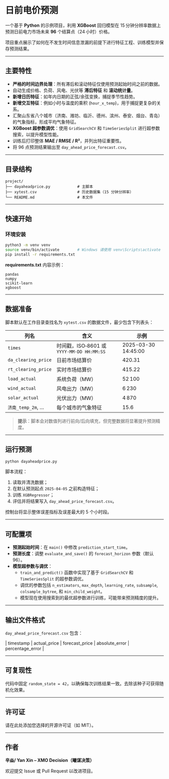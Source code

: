 # 日前电价预测

一个基于 **Python** 的示例项目，利用 **XGBoost** 回归模型在 15 分钟分辨率数据上预测日前电力市场未来 **96** 个结算点（24 小时）价格。

项目重点展示了如何在不发生时间信息泄漏的前提下进行特征工程、训练模型并保存预测结果。

---

## 主要特性

- **严格的时间边界处理**：所有滞后和滚动特征仅使用预测起始时间之前的数据。
- 自动生成价格、负荷、风电、光伏等 **滞后特征** 和 **滚动统计量**。
- **新增日历特征**：如年内日期的正弦/余弦变换，捕捉季节性趋势。
- **新增交互特征**：例如小时与温度的乘积 (`hour_x_temp`)，用于捕捉更复杂的关系。
- 汇聚山东省八个城市（济南、潍坊、临沂、德州、滨州、泰安、烟台、青岛）的气象指标，形成平均气象特征。
- **XGBoost 超参数调优**：使用 `GridSearchCV` 和 `TimeSeriesSplit` 进行超参数搜索，以提升模型性能。
- 训练后打印整体 **MAE / RMSE / R²**，并列出特征重要性。
- 将 96 点预测结果输出至 `day_ahead_price_forecast.csv`。

---

## 目录结构

```text
project/
├── dayaheadprice.py            # 主脚本
├── xytest.csv                  # 历史数据集（15 分钟分辨率）
└── README.md                   # 本文件
```

---

## 快速开始

### 环境安装

```bash
python3 -m venv venv
source venv/bin/activate        # Windows 请使用 venv\Scripts\activate
pip install -r requirements.txt
```

**requirements.txt** 内容示例：

```
pandas
numpy
scikit-learn
xgboost
```

---

## 数据准备

脚本默认在工作目录查找名为 `xytest.csv` 的数据文件，最少包含下列表头：

| 列名                  | 含义                                   | 示例                  |
| ------------------- | ------------------------------------ | ------------------- |
| `times`             | 时间戳，ISO‑8601 或 `YYYY-MM-DD HH:MM:SS` | 2025-03-30 14:45:00 |
| `da_clearing_price` | 日前市场结算价                              | 420.31              |
| `rt_clearing_price` | 实时市场结算价                              | 415.22              |
| `load_actual`       | 系统负荷（MW）                             | 52 100              |
| `wind_actual`       | 风电出力（MW）                             | 6 230               |
| `solar_actual`      | 光伏出力（MW）                             | 4 870               |
| `济南_temp_2m`, …     | 每个城市的气象特征                            | 15.6                |

> **提示**：脚本会对数值列进行前向/后向填充，但完整数据将显著提升预测精度。

---

## 运行预测

```bash
python dayaheadprice.py
```

脚本流程：

1. 读取并清洗数据；
2. 在默认预测起点 `2025-04-05` 之前构造特征；
3. 训练 `XGBRegressor`；
4. 评估并将结果写入 `day_ahead_price_forecast.csv`。

控制台将显示整体误差指标及误差最大的 5 个小时段。

---

## 可配置项

- **预测起始时间**：在 `main()` 中修改 `prediction_start_time`。
- **预测长度**：调整 `evaluate_and_save()` 的 `forecast_horizon` 参数（默认 96）。
- **模型超参数与调优**：
    - `train_and_predict()` 函数中实现了基于 `GridSearchCV` 和 `TimeSeriesSplit` 的超参数调优。
    - 调优的参数包括 `n_estimators`, `max_depth`, `learning_rate`, `subsample`, `colsample_bytree`, 和 `min_child_weight`。
    - 模型现在使用搜索到的最优超参数进行训练，可能带来预测精度的提升。

---

## 输出文件格式

`day_ahead_price_forecast.csv` 包含：

\| timestamp | actual\_price | forecast\_price | absolute\_error | percentage\_error |

---

## 可复现性

代码中固定 `random_state = 42`，以确保每次训练结果一致。去除该种子可获得随机化效果。

---

## 许可证

请在此处添加您选择的开源许可证（如 MIT）。

---

## 作者

**辛焱/ Yan Xin – XMO Decision（曦谋决策）**

欢迎提交 Issue 或 Pull Request 以改进项目。

